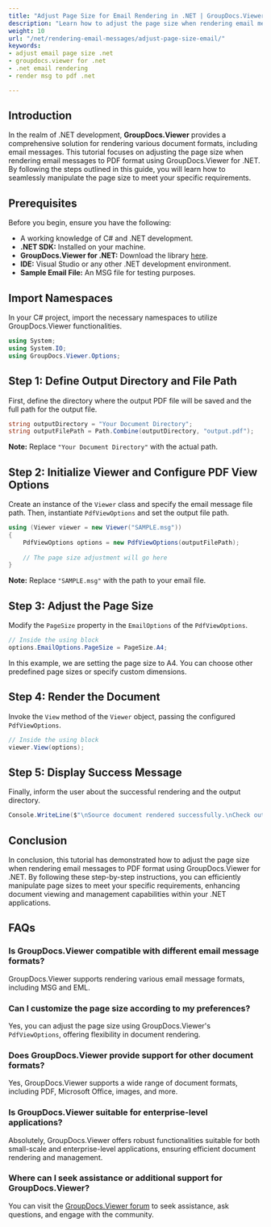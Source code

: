 ```yaml
---
title: "Adjust Page Size for Email Rendering in .NET | GroupDocs.Viewer"
description: "Learn how to adjust the page size when rendering email messages to PDF in your .NET applications using GroupDocs.Viewer. Enhance your document viewing efficiency."
weight: 10
url: "/net/rendering-email-messages/adjust-page-size-email/"
keywords:
- adjust email page size .net
- groupdocs.viewer for .net
- .net email rendering
- render msg to pdf .net

---
```


## Introduction

In the realm of .NET development, **GroupDocs.Viewer** provides a comprehensive solution for rendering various document formats, including email messages. This tutorial focuses on adjusting the page size when rendering email messages to PDF format using GroupDocs.Viewer for .NET. By following the steps outlined in this guide, you will learn how to seamlessly manipulate the page size to meet your specific requirements.

## Prerequisites

Before you begin, ensure you have the following:
*   A working knowledge of C# and .NET development.
*   **.NET SDK:** Installed on your machine.
*   **GroupDocs.Viewer for .NET:** Download the library [here](https://releases.groupdocs.com/viewer/net/).
*   **IDE:** Visual Studio or any other .NET development environment.
*   **Sample Email File:** An MSG file for testing purposes.

## Import Namespaces

In your C# project, import the necessary namespaces to utilize GroupDocs.Viewer functionalities.

```csharp
using System;
using System.IO;
using GroupDocs.Viewer.Options;
```

## Step 1: Define Output Directory and File Path

First, define the directory where the output PDF file will be saved and the full path for the output file.

```csharp
string outputDirectory = "Your Document Directory";
string outputFilePath = Path.Combine(outputDirectory, "output.pdf");
```
**Note:** Replace `"Your Document Directory"` with the actual path.

## Step 2: Initialize Viewer and Configure PDF View Options

Create an instance of the `Viewer` class and specify the email message file path. Then, instantiate `PdfViewOptions` and set the output file path.

```csharp
using (Viewer viewer = new Viewer("SAMPLE.msg"))
{
    PdfViewOptions options = new PdfViewOptions(outputFilePath);
    
    // The page size adjustment will go here
}
```
**Note:** Replace `"SAMPLE.msg"` with the path to your email file.

## Step 3: Adjust the Page Size

Modify the `PageSize` property in the `EmailOptions` of the `PdfViewOptions`.

```csharp
// Inside the using block
options.EmailOptions.PageSize = PageSize.A4;
```
In this example, we are setting the page size to A4. You can choose other predefined page sizes or specify custom dimensions.

## Step 4: Render the Document

Invoke the `View` method of the `Viewer` object, passing the configured `PdfViewOptions`.

```csharp
// Inside the using block
viewer.View(options);
```

## Step 5: Display Success Message

Finally, inform the user about the successful rendering and the output directory.

```csharp
Console.WriteLine($"\nSource document rendered successfully.\nCheck output in {outputDirectory}.");
```

## Conclusion

In conclusion, this tutorial has demonstrated how to adjust the page size when rendering email messages to PDF format using GroupDocs.Viewer for .NET. By following these step-by-step instructions, you can efficiently manipulate page sizes to meet your specific requirements, enhancing document viewing and management capabilities within your .NET applications.

## FAQs

### Is GroupDocs.Viewer compatible with different email message formats?
GroupDocs.Viewer supports rendering various email message formats, including MSG and EML.

### Can I customize the page size according to my preferences?
Yes, you can adjust the page size using GroupDocs.Viewer's `PdfViewOptions`, offering flexibility in document rendering.

### Does GroupDocs.Viewer provide support for other document formats?
Yes, GroupDocs.Viewer supports a wide range of document formats, including PDF, Microsoft Office, images, and more.

### Is GroupDocs.Viewer suitable for enterprise-level applications?
Absolutely, GroupDocs.Viewer offers robust functionalities suitable for both small-scale and enterprise-level applications, ensuring efficient document rendering and management.

### Where can I seek assistance or additional support for GroupDocs.Viewer?
You can visit the [GroupDocs.Viewer forum](https://forum.groupdocs.com/c/viewer/9) to seek assistance, ask questions, and engage with the community.
